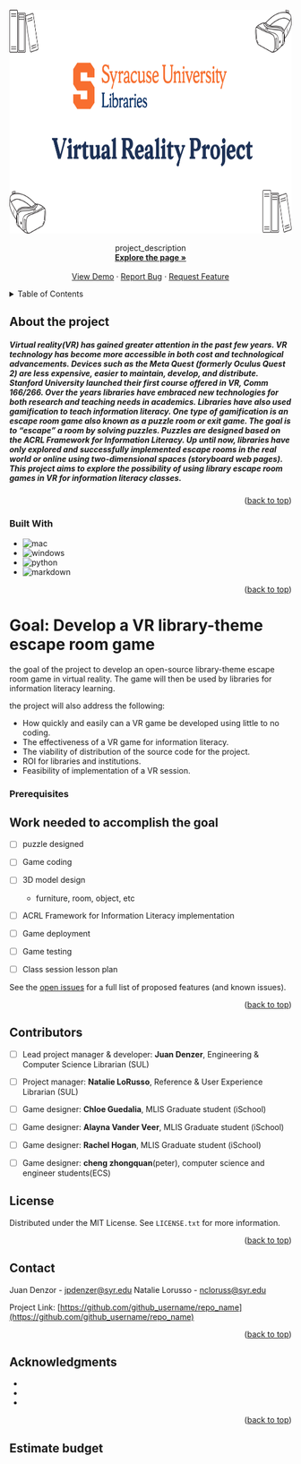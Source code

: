 <div id="top"></div>
<br />
<div align="center">
  <a href="https://github.com/github_username/repo_name">
    <img src="image.png" alt="Logo" width="700" height="400">
  </a>

  <p align="center">
    project_description
    <br />
    <a href="https://researchguides.library.syr.edu/sulvr"><strong>Explore the page »</strong></a>
    <br />
    <br />
    <a href="https://github.com/github_username/repo_name">View Demo</a>
    ·
    <a href="https://github.com/github_username/repo_name/issues">Report Bug</a>
    ·
    <a href="https://github.com/github_username/repo_name/issues">Request Feature</a>
  </p>
</div>



<!-- TABLE OF CONTENTS -->
<details>
  <summary>Table of Contents</summary>
  <ol>
    <li>
      <a href="#about-the-project">About The Project</a>
      <ul>
        <li><a href="#built-with">Built With</a></li>
      </ul>
    </li>
    <li>
      <a href="#getting-started">Getting Started</a>
      <ul>
        <li><a href="#prerequisites">Prerequisites</a></li>
        <li><a href="#installation">Installation</a></li>
      </ul>
    </li>
    <li><a href="#roadmap">Roadmap</a></li>
    <li><a href="#contributing">Contributing</a></li>
    <li><a href="#license">License</a></li>
    <li><a href="#contact">Contact</a></li>
    <li><a href="#acknowledgments">Acknowledgments</a></li>
  </ol>
</details>



<!-- ABOUT THE PROJECT -->
## About the project

##### Virtual reality(VR) has gained greater attention in the past few years. VR technology has become more accessible in both cost and technological advancements. Devices such as the Meta Quest (formerly Oculus Quest 2) are less expensive, easier to maintain, develop, and distribute. Stanford University launched their first course offered in VR, Comm 166/266. Over the years libraries have embraced new technologies for both research and teaching needs in academics. Libraries have also used gamification to teach information literacy. One type of gamification is an escape room game also known as a puzzle room or exit game. The goal is to “escape” a room by solving puzzles. Puzzles are designed based on the ACRL Framework for Information Literacy. Up until now, libraries have only explored and successfully implemented escape rooms in the real world or online using two-dimensional spaces (storyboard web pages). This project aims to explore the possibility of using library escape room games in VR for information literacy classes.

<p align="right">(<a href="#top">back to top</a>)</p>



### Built With

* ![mac][mac.js]
* ![windows][windows.js]
* ![python][python.js]
* ![markdown][markdown.js]

<p align="right">(<a href="#top">back to top</a>)</p>



<!-- GETTING STARTED -->

 # Goal: Develop a VR library-theme escape room game
the goal of the project to develop an open-source library-theme escape room game in virtual reality. The game will then be used by libraries for information literacy learning.

the project will also address the following:
* How quickly and easily can a VR game be developed using little to no coding.
* The effectiveness of a VR game for information literacy.
* The viability of distribution of the source code for the project.
* ROI for libraries and institutions.
* Feasibility of implementation of a VR session.




### Prerequisites







<!-- ROADMAP -->
##  Work needed to accomplish the goal


- [ ] puzzle designed
- [ ] Game coding
- [ ] 3D model design
    - furniture, room, object, etc
- [ ] ACRL Framework for Information Literacy implementation
- [ ] Game deployment
- [ ] Game testing
- [ ] Class session lesson plan


See the [open issues](https://github.com/github_username/repo_name/issues) for a full list of proposed features (and known issues).

<p align="right">(<a href="#top">back to top</a>)</p>



<!-- CONTRIBUTING -->
## Contributors

- [ ] Lead project manager & developer: **Juan Denzer**, Engineering & Computer Science Librarian (SUL)
- [ ] Project manager: **Natalie LoRusso**, Reference & User Experience Librarian (SUL)
- [ ] Game designer: **Chloe Guedalia**, MLIS Graduate student (iSchool)
- [ ] Game designer: **Alayna Vander Veer**, MLIS Graduate student (iSchool)
- [ ] Game designer: **Rachel Hogan**, MLIS Graduate student (iSchool)
- [ ] Game designer: **cheng zhongquan**(peter), computer science and engineer students(ECS)




<!-- LICENSE -->
## License

Distributed under the MIT License. See `LICENSE.txt` for more information.

<p align="right">(<a href="#top">back to top</a>)</p>



<!-- CONTACT -->
## Contact

Juan Denzor - jpdenzer@syr.edu
Natalie Lorusso - ncloruss@syr.edu

Project Link: [https://github.com/github_username/repo_name](https://github.com/github_username/repo_name)

<p align="right">(<a href="#top">back to top</a>)</p>



<!-- ACKNOWLEDGMENTS -->
## Acknowledgments

* []()
* []()
* []()

<p align="right">(<a href="#top">back to top</a>)</p>


## Estimate budget

<!-- MARKDOWN LINKS & IMAGES -->
<!-- https://www.markdownguide.org/basic-syntax/#reference-style-links -->
[contributors-shield]: https://img.shields.io/github/contributors/github_username/repo_name.svg?style=for-the-badge
[contributors-url]: https://github.com/github_username/repo_name/graphs/contributors
[forks-shield]: https://img.shields.io/github/forks/github_username/repo_name.svg?style=for-the-badge
[forks-url]: https://github.com/github_username/repo_name/network/members
[stars-shield]: https://img.shields.io/github/stars/github_username/repo_name.svg?style=for-the-badge
[stars-url]: https://github.com/github_username/repo_name/stargazers
[issues-shield]: https://img.shields.io/github/issues/github_username/repo_name.svg?style=for-the-badge
[issues-url]: https://github.com/github_username/repo_name/issues
[license-shield]: https://img.shields.io/github/license/github_username/repo_name.svg?style=for-the-badge
[license-url]: https://github.com/github_username/repo_name/blob/master/LICENSE.txt
[linkedin-shield]: https://img.shields.io/badge/-LinkedIn-black.svg?style=for-the-badge&logo=linkedin&colorB=555
[linkedin-url]: https://linkedin.com/in/linkedin_username
[product-screenshot]: images/screenshot.png
[mac.js]: https://img.shields.io/badge/mac%20os-000000?style=for-the-badge&logo=apple&logoColor=white
[mac-url]: https://www.apple.com/macos/monterey/
[windows.js]: https://img.shields.io/badge/Windows-0078D6?style=for-the-badge&logo=windows&logoColor=white
[windows-url]: https://www.microsoft.com/en-us/windows
[python.js]:https://img.shields.io/badge/Python-3776AB?style=for-the-badge&logo=python&logoColor=white

[markdown.js]: https://img.shields.io/badge/Markdown-000000?style=for-the-badge&logo=markdown&logoColor=white
